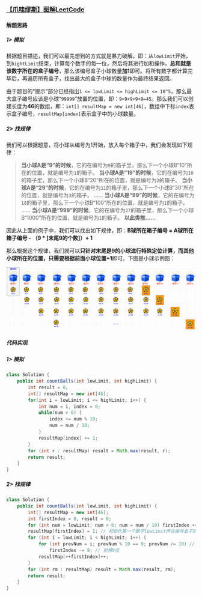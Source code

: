 ### [【爪哇缪斯】图解LeetCode](https://leetcode.cn/problems/maximum-number-of-balls-in-a-box/solutions/1986523/-by-muse-77-ru13/)

#### 解题思路

##### 1> 模拟

根据题目描述，我们可以最先想到的方式就是暴力破解，即：从`lowLimit`开始，到`hightLimit`结束，计算每个数字的每一位，然后将其进行加和操作，**总和就是该数字所在的盒子编号**，那么该编号盒子小球数量**加1**即可。将所有数字都计算完毕后，再遍历所有盒子，找出最大的盒子中球的数量作为最终结果返回。

由于题目的“提示”部分已经指出`1 <= lowLimit <= highLimit <= 10^5`，那么最大盒子编号应该是小球“`99999`”放置的位置，即：`9+9+9+9+9=45`。那么我们可以创建长度为**46**的数组，即：`int[] resultMap = new int[46]`，数组中下标`index`表示盒子编号，`resultMap[index]`表示盒子中的小球数量。

##### 2> 找规律

我们可以根据题意，将小球从编号为1开始，放入每个箱子中，我们会发现如下规律：

> **当小球A是“9”的时候**，它的在编号为`9`的箱子里，那么下一个小球B“10”所在的位置，就是编号为`1`的箱子。 **当小球A是“19”的时候**，它的在编号为`10`的箱子里，那么下一个小球B“20”所在的位置，就是编号为`2`的箱子。 **当小球A是“29”的时候**，它的在编号为`11`的箱子里，那么下一个小球B“30”所在的位置，就是编号为`3`的箱子。 …… **当小球A是“99”的时候**，它的在编号为`18`的箱子里，那么下一个小球B“100”所在的位置，就是编号为`1`的箱子。 …… **当小球A是“999”的时候**，它的在编号为`27`的箱子里，那么下一个小球B“1000”所在的位置，就是编号为`1`的箱子。 **以此类推……**

因此从上面的例子中，我们可以找出如下规律，即：**B球所在箱子编号 = A球所在箱子编号 - （9 \* [末尾9的个数]）+ 1**

那么根据这个规律，我们就可以**只针对末尾是9的小球进行特殊定位计算，而其他小球所在的位置，只需要根据前面小球位置+1**即可。下图是小球示例图：

![](./assets/img/Solution1742_oth_2.webp)

##### 代码实现

##### 1> 模拟

```java
class Solution {
    public int countBalls(int lowLimit, int highLimit) {
        int result = 0;
        int[] resultMap = new int[46];
        for(int i = lowLimit; i <= highLimit; i++) {
            int num = i, index = 0;
            while(num > 0) {
                index += num % 10;
                num = num / 10;
            }
            resultMap[index] += 1;
        }
        for (int r : resultMap) result = Math.max(result, r);
        return result;
    }
}
```

##### 2> 找规律

```java
class Solution {
    public int countBalls(int lowLimit, int highLimit) {
        int[] resultMap = new int[46];
        int firstIndex = 0, result = 0;
        for (int num = lowLimit; num > 0; num = num / 10) firstIndex += num % 10;
        resultMap[firstIndex] = 1; // 初始化第一个数字lowLimit所在编号盒子的小球数量
        for (int i = lowLimit; i < highLimit; i++) {
            for (int prevNum = i; prevNum % 10 == 9; prevNum /= 10) // 根据前一个数的末位是否为9，来重新定位下一个数的位置
                firstIndex -= 9; // 前移9位
            resultMap[++firstIndex]++;
        }
        for (int rm : resultMap) result = Math.max(result, rm);
        return result;
    }
}
```
